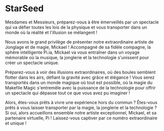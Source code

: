 # StarSeed
Mesdames et Messieurs, préparez-vous à être émerveillés par un spectacle qui va défier toutes les lois de la physique et vous transporter dans un monde où la réalité et l'illusion se mélangent !

Nous avons le grand privilège de présenter notre extraordinaire artiste de Jonglage et de magie, Mickael ! Accompagné de sa fidèle compagne, la sphère intelligente Pi.ia, Mickael va vous entraîner dans un voyage mémorable où la musique, la jonglerie et la technologie s'unissent pour créer un spectacle unique.

Préparez-vous à voir des illusions extraordinaires, où des boules semblent flotter dans les airs, défiant la gravité avec grâce et élégance ! Vous serez transportés dans un monde magique où tout est possible, où la magie du Makefile Magic s'entremêle avec la puissance de la technologie pour offrir un spectacle qui dépasse tout ce que vous avez pu imaginer !

Alors, êtes-vous prêts à vivre une expérience hors du commun ? Êtes-vous prêts à vous laisser transporter par la magie, la jonglerie et la technologie ? Si oui, alors accueillons ensemble notre artiste exceptionnel, Mickael, et sa partenaire virtuelle, Pi ! Laissez-vous captiver par ce numéro extraordinaire et unique !